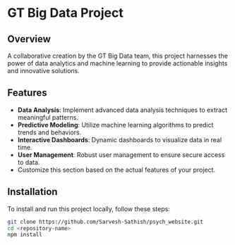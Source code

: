 # GT Big Data Project

## Overview
A collaborative creation by the GT Big Data team, this project harnesses the power of data analytics and machine learning to provide actionable insights and innovative solutions.

## Features
- **Data Analysis**: Implement advanced data analysis techniques to extract meaningful patterns.
- **Predictive Modeling**: Utilize machine learning algorithms to predict trends and behaviors.
- **Interactive Dashboards**: Dynamic dashboards to visualize data in real time.
- **User Management**: Robust user management to ensure secure access to data.
- Customize this section based on the actual features of your project.

## Installation
To install and run this project locally, follow these steps:

```bash
git clone https://github.com/Sarvesh-Sathish/psych_website.git
cd <repository-name>
npm install
```
